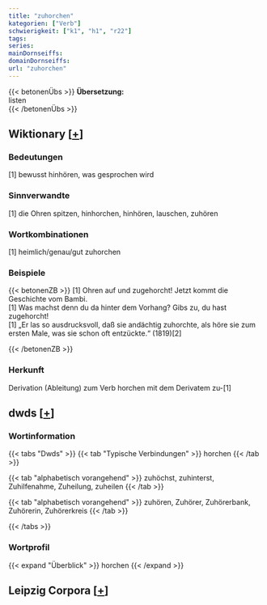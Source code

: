 ```yaml
---
title: "zuhorchen"
kategorien: ["Verb"]
schwierigkeit: ["k1", "h1", "r22"]
tags:
series:
mainDornseiffs:
domainDornseiffs:
url: "zuhorchen"
---
```


{{< betonenÜbs >}}
**Übersetzung:**  
listen  
{{< /betonenÜbs >}}

## Wiktionary [[+](https://de.wiktionary.org/wiki/zuhorchen)]

### Bedeutungen
[1] bewusst hinhören, was gesprochen wird  

### Sinnverwandte
[1] die Ohren spitzen, hinhorchen, hinhören, lauschen, zuhören  

### Wortkombinationen
[1] heimlich/genau/gut zuhorchen  

### Beispiele
{{< betonenZB >}}
[1] Ohren auf und zugehorcht! Jetzt kommt die Geschichte vom Bambi.  
[1] Was machst denn du da hinter dem Vorhang? Gibs zu, du hast zugehorcht!  
[1] „Er las so ausdrucksvoll, daß sie andächtig zuhorchte, als höre sie zum ersten Male, was sie schon oft entzückte.“ (1819)[2]  

{{< /betonenZB >}}
### Herkunft
Derivation (Ableitung) zum Verb horchen mit dem Derivatem zu-[1]  



## dwds [[+](https://www.dwds.de/wb/zuhorchen)]

### Wortinformation
{{< tabs "Dwds" >}}
{{< tab "Typische Verbindungen" >}}
horchen
{{< /tab >}}

{{< tab "alphabetisch vorangehend" >}}
zuhöchst, zuhinterst, Zuhilfenahme, Zuheilung, zuheilen
{{< /tab >}}

{{< tab "alphabetisch vorangehend" >}}
zuhören, Zuhörer, Zuhörerbank, Zuhörerin, Zuhörerkreis
{{< /tab >}}

{{< /tabs >}}

### Wortprofil
{{< expand "Überblick" >}} horchen {{< /expand >}}

## Leipzig Corpora [[+](https://corpora.uni-leipzig.de/en/res?word=zuhorchen&corpusId=deu_newscrawl-public_2018)]

